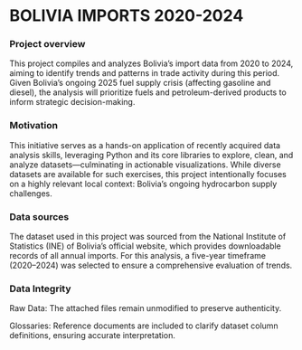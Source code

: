 #  BOLIVIA IMPORTS 2020-2024

### Project overview
This project compiles and analyzes Bolivia’s import data from 2020 to 2024, aiming to identify trends and patterns in trade activity during this period. Given Bolivia’s ongoing 2025 fuel supply crisis (affecting gasoline 
and diesel), the analysis will prioritize fuels and petroleum-derived products to inform strategic decision-making.

### Motivation
This initiative serves as a hands-on application of recently acquired data analysis skills, leveraging Python and its core libraries to explore, clean, and analyze datasets—culminating in actionable visualizations. While diverse
datasets are available for such exercises, this project intentionally focuses on a highly relevant local context: Bolivia’s ongoing hydrocarbon supply challenges.

### Data sources
The dataset used in this project was sourced from the National Institute of Statistics (INE) of Bolivia’s official website, which provides downloadable records of all annual imports. For this analysis, a five-year timeframe (2020–2024) was selected to ensure a comprehensive evaluation of trends.
### Data Integrity

Raw Data: The attached files remain unmodified to preserve authenticity.

Glossaries: Reference documents are included to clarify dataset column definitions, ensuring accurate interpretation.

